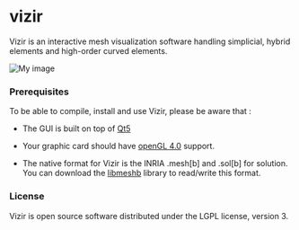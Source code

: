 # vizir

Vizir is an interactive mesh visualization software handling simplicial, hybrid elements and high-order curved 
elements. 

![My image](aloseille.github.com/repository/imgs/vizir-icon.png)


### Prerequisites

To be able to compile, install and use Vizir, please be aware that :

* The GUI is built on top of [Qt5](https://www.qt.io/download)

* Your graphic card should have [openGL 4.0](https://www.opengl.org/wiki/Getting_Started) support.

* The native format for Vizir is the INRIA .mesh[b] and .sol[b] for solution. You can download
the [libmeshb](https://github.com/LoicMarechal/libMeshb) library to read/write this format. 


### License

Vizir is open source software distributed under the LGPL license, version 3.


